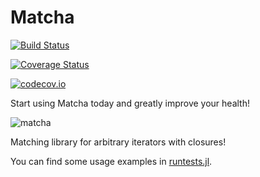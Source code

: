 # Matcha

[![Build Status](https://travis-ci.org/SimonDanisch/Matcha.jl.svg?branch=master)](https://travis-ci.org/SimonDanisch/Matcha.jl)

[![Coverage Status](https://coveralls.io/repos/SimonDanisch/Matcha.jl/badge.svg?branch=master&service=github)](https://coveralls.io/github/SimonDanisch/Matcha.jl?branch=master)

[![codecov.io](http://codecov.io/github/SimonDanisch/Matcha.jl/coverage.svg?branch=master)](http://codecov.io/github/SimonDanisch/Matcha.jl?branch=master)


Start using Matcha today and greatly improve your health!

![matcha](https://cloud.githubusercontent.com/assets/1010467/20846530/5b841450-b8ca-11e6-92ad-4b5d1a4eaf2a.png)


Matching library for arbitrary iterators with closures!

You can find some usage examples in [runtests.jl](https://github.com/SimonDanisch/Matcha.jl/blob/master/test/runtests.jl).
